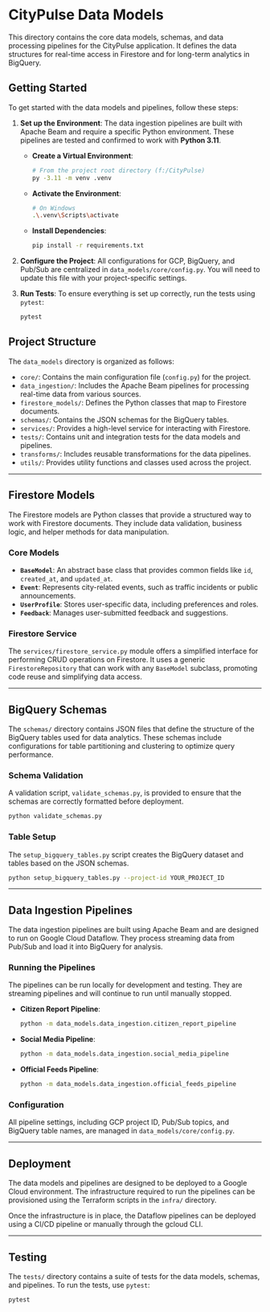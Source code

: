 # CityPulse Data Models

This directory contains the core data models, schemas, and data processing pipelines for the CityPulse application. It defines the data structures for real-time access in Firestore and for long-term analytics in BigQuery.

## Getting Started

To get started with the data models and pipelines, follow these steps:

1.  **Set up the Environment**: The data ingestion pipelines are built with Apache Beam and require a specific Python environment. These pipelines are tested and confirmed to work with **Python 3.11**.

    *   **Create a Virtual Environment**:
        ```bash
        # From the project root directory (f:/CityPulse)
        py -3.11 -m venv .venv
        ```

    *   **Activate the Environment**:
        ```bash
        # On Windows
        .\.venv\Scripts\activate
        ```

    *   **Install Dependencies**:
        ```bash
        pip install -r requirements.txt
        ```

2.  **Configure the Project**: All configurations for GCP, BigQuery, and Pub/Sub are centralized in `data_models/core/config.py`. You will need to update this file with your project-specific settings.

3.  **Run Tests**: To ensure everything is set up correctly, run the tests using `pytest`:
    ```bash
    pytest
    ```

## Project Structure

The `data_models` directory is organized as follows:

-   `core/`: Contains the main configuration file (`config.py`) for the project.
-   `data_ingestion/`: Includes the Apache Beam pipelines for processing real-time data from various sources.
-   `firestore_models/`: Defines the Python classes that map to Firestore documents.
-   `schemas/`: Contains the JSON schemas for the BigQuery tables.
-   `services/`: Provides a high-level service for interacting with Firestore.
-   `tests/`: Contains unit and integration tests for the data models and pipelines.
-   `transforms/`: Includes reusable transformations for the data pipelines.
-   `utils/`: Provides utility functions and classes used across the project.

---

## Firestore Models

The Firestore models are Python classes that provide a structured way to work with Firestore documents. They include data validation, business logic, and helper methods for data manipulation.

### Core Models

-   **`BaseModel`**: An abstract base class that provides common fields like `id`, `created_at`, and `updated_at`.
-   **`Event`**: Represents city-related events, such as traffic incidents or public announcements.
-   **`UserProfile`**: Stores user-specific data, including preferences and roles.
-   **`Feedback`**: Manages user-submitted feedback and suggestions.

### Firestore Service

The `services/firestore_service.py` module offers a simplified interface for performing CRUD operations on Firestore. It uses a generic `FirestoreRepository` that can work with any `BaseModel` subclass, promoting code reuse and simplifying data access.

---

## BigQuery Schemas

The `schemas/` directory contains JSON files that define the structure of the BigQuery tables used for data analytics. These schemas include configurations for table partitioning and clustering to optimize query performance.

### Schema Validation

A validation script, `validate_schemas.py`, is provided to ensure that the schemas are correctly formatted before deployment.

```bash
python validate_schemas.py
```

### Table Setup

The `setup_bigquery_tables.py` script creates the BigQuery dataset and tables based on the JSON schemas.

```bash
python setup_bigquery_tables.py --project-id YOUR_PROJECT_ID
```

---

## Data Ingestion Pipelines

The data ingestion pipelines are built using Apache Beam and are designed to run on Google Cloud Dataflow. They process streaming data from Pub/Sub and load it into BigQuery for analysis.

### Running the Pipelines

The pipelines can be run locally for development and testing. They are streaming pipelines and will continue to run until manually stopped.

-   **Citizen Report Pipeline**:
    ```bash
    python -m data_models.data_ingestion.citizen_report_pipeline
    ```

-   **Social Media Pipeline**:
    ```bash
    python -m data_models.data_ingestion.social_media_pipeline
    ```

-   **Official Feeds Pipeline**:
    ```bash
    python -m data_models.data_ingestion.official_feeds_pipeline
    ```

### Configuration

All pipeline settings, including GCP project ID, Pub/Sub topics, and BigQuery table names, are managed in `data_models/core/config.py`.

---

## Deployment

The data models and pipelines are designed to be deployed to a Google Cloud environment. The infrastructure required to run the pipelines can be provisioned using the Terraform scripts in the `infra/` directory.

Once the infrastructure is in place, the Dataflow pipelines can be deployed using a CI/CD pipeline or manually through the gcloud CLI.

---

## Testing

The `tests/` directory contains a suite of tests for the data models, schemas, and pipelines. To run the tests, use `pytest`:

```bash
pytest
```
